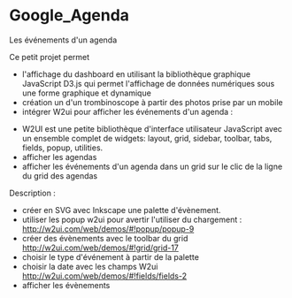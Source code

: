 # Google_Agenda
Les événements d'un agenda

Ce petit projet permet
+ l'affichage du dashboard en utilisant la bibliothèque graphique JavaScript D3.js qui permet 
  l'affichage de données numériques sous une forme graphique et dynamique 
+ création un d'un trombinoscope à partir des photos prise par un mobile
+ intégrer W2ui pour afficher les événements d'un agenda :
- W2UI est une petite bibliothèque d'interface utilisateur JavaScript avec un ensemble complet de widgets: 
  layout, grid, sidebar, toolbar, tabs, fields, popup, utilities.
- afficher les agendas 
- afficher les événements d'un agenda dans un grid sur le clic de la ligne du grid des agendas

Description :
- créer en SVG avec Inkscape une palette d'évènement.
- utiliser les popup w2ui pour avertir l'utiliser du chargement : http://w2ui.com/web/demos/#!popup/popup-9
- créer des évènements avec le toolbar du  grid http://w2ui.com/web/demos/#!grid/grid-17
- choisir le type d'événement à partir de la palette
- choisir la date avec les champs W2ui http://w2ui.com/web/demos/#!fields/fields-2
- afficher les évènements

